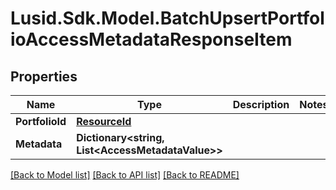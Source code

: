 # Lusid.Sdk.Model.BatchUpsertPortfolioAccessMetadataResponseItem

## Properties

Name | Type | Description | Notes
------------ | ------------- | ------------- | -------------
**PortfolioId** | [**ResourceId**](ResourceId.md) |  | 
**Metadata** | **Dictionary&lt;string, List&lt;AccessMetadataValue&gt;&gt;** |  | 

[[Back to Model list]](../README.md#documentation-for-models) [[Back to API list]](../README.md#documentation-for-api-endpoints) [[Back to README]](../README.md)

